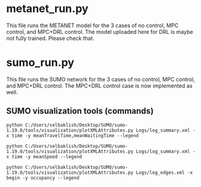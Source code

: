 # metanet_run.py
This file runs the METANET model for the 3 cases of no control, MPC control, and MPC+DRL control. The model uploaded here for DRL is maybe not fully trained. Please check that.

# sumo_run.py
This file runs the SUMO network for the 3 cases of no control, MPC control, and MPC+DRL control. The MPC+DRL control case is now implemented as well.

## SUMO visualization tools (commands)
```
python C:/Users/selbaklish/Desktop/SUMO/sumo-1.19.0/tools/visualization/plotXMLAttributes.py Logs/log_summary.xml -x time -y meanTravelTime,meanWaitingTime --legend
```
```
python C:/Users/selbaklish/Desktop/SUMO/sumo-1.19.0/tools/visualization/plotXMLAttributes.py Logs/log_summary.xml -x time -y meanSpeed --legend
```
```
python C:/Users/selbaklish/Desktop/SUMO/sumo-1.19.0/tools/visualization/plotXMLAttributes.py Logs/log_edges.xml -x begin -y occupancy --legend
```
